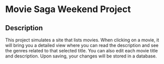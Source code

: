 # Movie Saga Weekend Project

## Description

This project simulates a site that lists movies. When clicking on a movie, it will bring you a detailed view where you can read the description and see the genres related to that selected title. You can also edit each movie title and description. Upon saving, your changes will be stored in a database.
